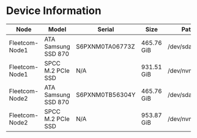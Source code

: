 # Device Information

| **Node**       | **Model**           | **Serial**      | **Size**   | **Path**     |
|----------------|---------------------|-----------------|------------|--------------|
| Fleetcom-Node1 | ATA Samsung SSD 870 | S6PXNM0TA06773Z | 465.76 GiB | /dev/sda     |
| Fleetcom-Node1 | SPCC M.2 PCIe SSD   | N/A             | 931.51 GiB | /dev/nvme0n1 |
| Fleetcom-Node2 | ATA Samsung SSD 870 | S6PXNM0TB56304Y | 465.76 GiB | /dev/sda     |
| Fleetcom-Node2 | SPCC M.2 PCIe SSD   | N/A             | 953.87 GiB | /dev/nvme0n1 |
